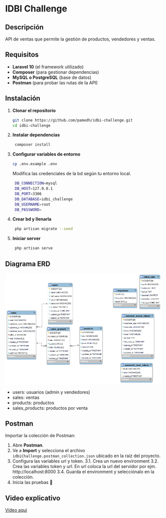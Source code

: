 # IDBI Challenge

## Descripción
API de ventas que permite la gestión de productos, vendedores y ventas. 

## Requisitos
- **Laravel 10** (el framework utilizado)
- **Composer** (para gestionar dependencias)
- **MySQL o PostgreSQL** (base de datos)
- **Postman** (para probar las rutas de la API)

## Instalación

1. **Clonar el repositorio**
   ```bash
   git clone https://github.com/pamedh/idbi-challenge.git
   cd idbi-challenge
   ```

2. **Instalar dependencias**
   ```bash
    composer install
   ```

3. **Configurar variables de entorno**
   ```bash
   cp .env.example .env
   ```

   Modifica las credenciales de la bd según tu entorno local.

   ```bash
    DB_CONNECTION=mysql
    DB_HOST=127.0.0.1
    DB_PORT=3306
    DB_DATABASE=idbi_challenge
    DB_USERNAME=root
    DB_PASSWORD=
   ```
4. **Crear bd y llenarla**
   ```bash
    php artisan migrate --seed

   ```
5. **Iniciar server**
   ```bash
    php artisan serve

   ```

## Diagrama ERD
![Diagrama ERD](erd.png)
- users: usuarios (admin y vendedores)
- sales: ventas
- products: productos
- sales_products: productos por venta

## Postman
Importar la colección de Postman:
1. Abre **Postman**.
2. Ve a **Import** y selecciona el archivo  `idbiChallenge.postman_collection.json` ubicado en la raíz del proyecto.
3. Configura las variables url y token.
3.1. Crea un nuevo environment
3.2. Crea las variables token y url. En url coloca la url del servidor por ejm. http://localhost:8000
3.4. Guarda el environment y selecciónalo en la colección.
4. Inicia las pruebas 🚀

## Video explicativo
[Video aquí](https://drive.google.com/file/d/1EZ_gcVHsDQ9TJcufy3FBHszK6mTW6Cmj/view?usp=sharing)